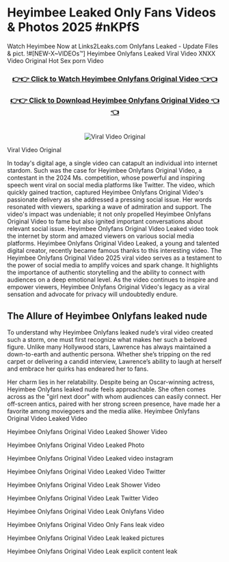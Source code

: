 # Heyimbee Leaked Only Fans Videos & Photos 2025 #nKPfS

Watch Heyimbee Now at Links2Leaks.com Onlyfans Leaked - Update Files & pict. !#[NEW-X~VIDEOs™] Heyimbee Onlyfans Leaked Viral Video XNXX Video Original Hot Sex porn Video
<br>
<div align="center">
<h3><a href="https://links2leaks.com/heyimbee" rel="nofollow">👉👉 Click to Watch Heyimbee Onlyfans Original Video 👈👈</a></h3>
<h3><a href="https://links2leaks.com/heyimbee" rel="nofollow">👉👉 Click to Download Heyimbee Onlyfans Original Video 👈👈</a></h3>
<br>
<a href="https://links2leaks.com/heyimbee" rel="nofollow"><img src="https://i.ibb.co/Gkj2r4b/banner.png" alt="Viral Video Original" style="max-width: 100%; display: inline-block;" data-target="animated-image.originalImage"></a>
</div>

Viral Video Original

In today's digital age, a single video can catapult an individual into internet stardom. Such was the case for Heyimbee Onlyfans Original Video, a contestant in the 2024 Ms. competition, whose powerful and inspiring speech went viral on social media platforms like Twitter.
The video, which quickly gained traction, captured Heyimbee Onlyfans Original Video's passionate delivery as she addressed a pressing social issue. Her words resonated with viewers, sparking a wave of admiration and support. The video's impact was undeniable; it not only propelled Heyimbee Onlyfans Original Video to fame but also ignited important conversations about relevant social issue.
Heyimbee Onlyfans Original Video Leaked video took the internet by storm and amazed viewers on various social media platforms. Heyimbee Onlyfans Original Video Leaked, a young and talented digital creator, recently became famous thanks to this interesting video.
The Heyimbee Onlyfans Original Video 2025 viral video serves as a testament to the power of social media to amplify voices and spark change. It highlights the importance of authentic storytelling and the ability to connect with audiences on a deep emotional level. As the video continues to inspire and empower viewers, Heyimbee Onlyfans Original Video's legacy as a viral sensation and advocate for privacy will undoubtedly endure.

<h2>The Allure of Heyimbee Onlyfans leaked nude</h2>


To understand why Heyimbee Onlyfans leaked nude’s viral video created such a storm, one must first recognize what makes her such a beloved figure. Unlike many Hollywood stars, Lawrence has always maintained a down-to-earth and authentic persona. Whether she’s tripping on the red carpet or delivering a candid interview, Lawrence’s ability to laugh at herself and embrace her quirks has endeared her to fans.

Her charm lies in her relatability. Despite being an Oscar-winning actress, Heyimbee Onlyfans leaked nude feels approachable. She often comes across as the "girl next door" with whom audiences can easily connect. Her off-screen antics, paired with her strong screen presence, have made her a favorite among moviegoers and the media alike.
Heyimbee Onlyfans Original Video Leaked Video

Heyimbee Onlyfans Original Video Leaked Shower Video

Heyimbee Onlyfans Original Video Leaked Photo

Heyimbee Onlyfans Original Video Leaked video instagram

Heyimbee Onlyfans Original Video Leaked Video Twitter

Heyimbee Onlyfans Original Video Leak Shower Video

Heyimbee Onlyfans Original Video Leak Twitter Video

Heyimbee Onlyfans Original Video Leak Onlyfans Video

Heyimbee Onlyfans Original Video Only Fans leak video

Heyimbee Onlyfans Original Video Leak leaked pictures

Heyimbee Onlyfans Original Video Leak explicit content leak
